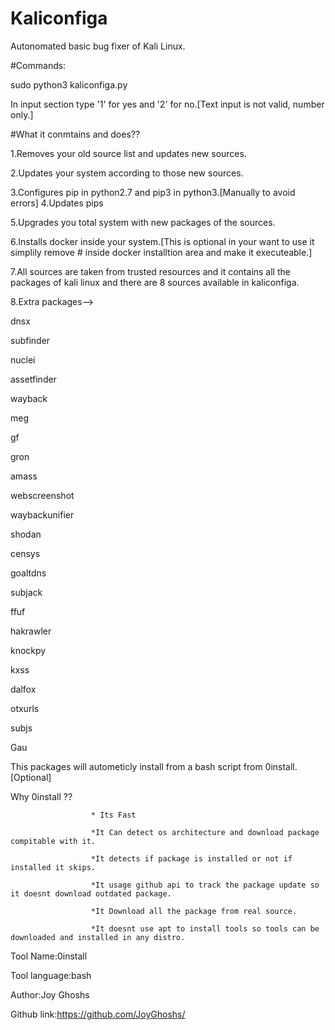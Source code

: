 # Kaliconfiga

Autonomated basic bug fixer of Kali Linux.







#Commands:

sudo python3 kaliconfiga.py

In input section type '1' for yes and '2' for no.[Text input is not valid, number only.]







#What it conmtains and does??

1.Removes your old source list and updates new sources.

2.Updates your system according to those new sources.

3.Configures pip in python2.7 and pip3 in python3.[Manually to avoid errors]
4.Updates pips

5.Upgrades you total system with new packages of the sources.

6.Installs docker inside your system.[This is optional in your want to use it simplily remove # inside docker installtion area and make it executeable.]

7.All sources are taken from trusted resources and it contains all the packages of kali linux and there are 8 sources available in kaliconfiga.

8.Extra packages--> 
 
 dnsx
 
subfinder

 nuclei

 assetfinder

 wayback
 
meg
 
gf
 
gron
 
amass
 
webscreenshot
 
waybackunifier
 
shodan
 
censys
 
goaltdns
 
subjack

ffuf
 
hakrawler
 
knockpy
 
kxss
 
dalfox
 
otxurls 
 
subjs 
 
Gau 



This packages will autometicly install from a bash script from 0install.[Optional]
                       

Why 0install ??
     
                      * Its Fast
      
                      *It Can detect os architecture and download package compitable with it.
                      
                      *It detects if package is installed or not if installed it skips.
      
                      *It usage github api to track the package update so it doesnt download outdated package.
                      
                      *It Download all the package from real source.
     
                      *It doesnt use apt to install tools so tools can be downloaded and installed in any distro.

Tool Name:0install

Tool language:bash

Author:Joy Ghoshs

Github link:https://github.com/JoyGhoshs/


